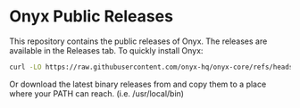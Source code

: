 # Onyx Public Releases

This repository contains the public releases of Onyx. The releases are available in the Releases tab.
To quickly install Onyx:

```bash
curl -LO https://raw.githubusercontent.com/onyx-hq/onyx-core/refs/heads/main/install_onyx.sh | bash install_onyx.sh
```

Or download the latest binary releases from and copy them to a place where your PATH can reach. (i.e. /usr/local/bin)
